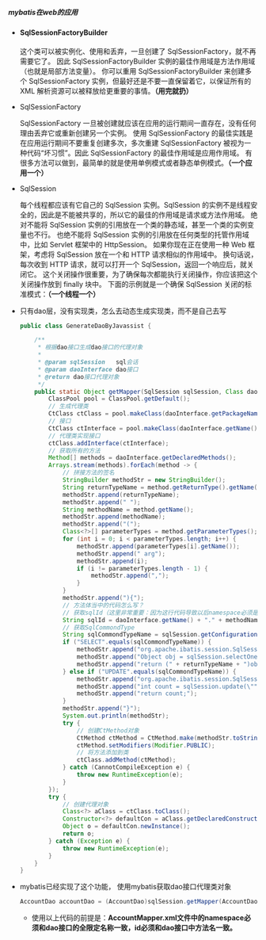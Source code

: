 ##### mybatis在web的应用

* #### SqlSessionFactoryBuilder

  这个类可以被实例化、使用和丢弃，一旦创建了 SqlSessionFactory，就不再需要它了。 因此 SqlSessionFactoryBuilder 实例的最佳作用域是方法作用域（也就是局部方法变量）。 你可以重用 SqlSessionFactoryBuilder 来创建多个 SqlSessionFactory 实例，但最好还是不要一直保留着它，以保证所有的 XML 解析资源可以被释放给更重要的事情。**（用完就扔）**

* SqlSessionFactory

  SqlSessionFactory 一旦被创建就应该在应用的运行期间一直存在，没有任何理由丢弃它或重新创建另一个实例。 使用 SqlSessionFactory 的最佳实践是在应用运行期间不要重复创建多次，多次重建 SqlSessionFactory 被视为一种代码“坏习惯”。因此 SqlSessionFactory 的最佳作用域是应用作用域。 有很多方法可以做到，最简单的就是使用单例模式或者静态单例模式。**（一个应用一个）**

* SqlSession

  每个线程都应该有它自己的 SqlSession 实例。SqlSession 的实例不是线程安全的，因此是不能被共享的，所以它的最佳的作用域是请求或方法作用域。 绝对不能将 SqlSession 实例的引用放在一个类的静态域，甚至一个类的实例变量也不行。 也绝不能将 SqlSession 实例的引用放在任何类型的托管作用域中，比如 Servlet 框架中的 HttpSession。 如果你现在正在使用一种 Web 框架，考虑将 SqlSession 放在一个和 HTTP 请求相似的作用域中。 换句话说，每次收到 HTTP 请求，就可以打开一个 SqlSession，返回一个响应后，就关闭它。 这个关闭操作很重要，为了确保每次都能执行关闭操作，你应该把这个关闭操作放到 finally 块中。 下面的示例就是一个确保 SqlSession 关闭的标准模式：**（一个线程一个）**



* 只有dao层，没有实现类，怎么去动态生成实现类，而不是自己去写

  ```java
  public class GenerateDaoByJavassist {
  
      /**
       * 根据dao接口生成dao接口的代理对象
       *
       * @param sqlSession   sql会话
       * @param daoInterface dao接口
       * @return dao接口代理对象
       */
      public static Object getMapper(SqlSession sqlSession, Class daoInterface) {
          ClassPool pool = ClassPool.getDefault();
          // 生成代理类
          CtClass ctClass = pool.makeClass(daoInterface.getPackageName() + ".impl." + daoInterface.getSimpleName() + "Impl");
          // 接口
          CtClass ctInterface = pool.makeClass(daoInterface.getName());
          // 代理类实现接口
          ctClass.addInterface(ctInterface);
          // 获取所有的方法
          Method[] methods = daoInterface.getDeclaredMethods();
          Arrays.stream(methods).forEach(method -> {
              // 拼接方法的签名
              StringBuilder methodStr = new StringBuilder();
              String returnTypeName = method.getReturnType().getName();
              methodStr.append(returnTypeName);
              methodStr.append(" ");
              String methodName = method.getName();
              methodStr.append(methodName);
              methodStr.append("(");
              Class<?>[] parameterTypes = method.getParameterTypes();
              for (int i = 0; i < parameterTypes.length; i++) {
                  methodStr.append(parameterTypes[i].getName());
                  methodStr.append(" arg");
                  methodStr.append(i);
                  if (i != parameterTypes.length - 1) {
                      methodStr.append(",");
                  }
              }
              methodStr.append("){");
              // 方法体当中的代码怎么写？
              // 获取sqlId（这里非常重要：因为这行代码导致以后namespace必须是接口的全限定接口名，sqlId必须是接口中方法的方法名。）
              String sqlId = daoInterface.getName() + "." + methodName;
              // 获取SqlCommondType
              String sqlCommondTypeName = sqlSession.getConfiguration().getMappedStatement(sqlId).getSqlCommandType().name();
              if ("SELECT".equals(sqlCommondTypeName)) {
                  methodStr.append("org.apache.ibatis.session.SqlSession sqlSession = com.powernode.bank.utils.SqlSessionUtil.openSession();");
                  methodStr.append("Object obj = sqlSession.selectOne(\"" + sqlId + "\", arg0);");
                  methodStr.append("return (" + returnTypeName + ")obj;");
              } else if ("UPDATE".equals(sqlCommondTypeName)) {
                  methodStr.append("org.apache.ibatis.session.SqlSession sqlSession = com.powernode.bank.utils.SqlSessionUtil.openSession();");
                  methodStr.append("int count = sqlSession.update(\"" + sqlId + "\", arg0);");
                  methodStr.append("return count;");
              }
              methodStr.append("}");
              System.out.println(methodStr);
              try {
                  // 创建CtMethod对象
                  CtMethod ctMethod = CtMethod.make(methodStr.toString(), ctClass);
                  ctMethod.setModifiers(Modifier.PUBLIC);
                  // 将方法添加到类
                  ctClass.addMethod(ctMethod);
              } catch (CannotCompileException e) {
                  throw new RuntimeException(e);
              }
          });
          try {
              // 创建代理对象
              Class<?> aClass = ctClass.toClass();
              Constructor<?> defaultCon = aClass.getDeclaredConstructor();
              Object o = defaultCon.newInstance();
              return o;
          } catch (Exception e) {
              throw new RuntimeException(e);
          }
      }
  }
  ```

  

* mybatis已经实现了这个功能， 使用mybatis获取dao接口代理类对象 

  ```java
  AccountDao accountDao = (AccountDao)sqlSession.getMapper(AccountDao.class);
  ```

  * 使用以上代码的前提是：**AccountMapper.xml文件中的namespace必须和dao接口的全限定名称一致，id必须和dao接口中方法名一致。**